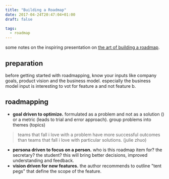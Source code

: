 ```yaml
---
title: "Building a Roadmap"
date: 2017-04-24T20:47:04+01:00
draft: false

tags: 
  - roadmap
---
```


some notes on the inspiring presentation on [the art of building a roadmap](https://www.youtube.com/watch?v=rlxcdzbqslm).

## preparation

before getting started with roadmapping, know your inputs like company goals, product vision and the business model. especially the business model input is interesting to vot for feature a and not feature b.

## roadmapping

*   **goal driven to optimize.** formulated as a problem and not as a solution () or a metric (leads to trial and error approach). group problems into themes (topics)

> teams that fall i love with a problem have more successful outcomes than teams that fall i love with particular solutions. (julie zhuo)

*   **persona driven to focus on a person.** who is this roadmap item for? the secretary? the student? this will bring better decisions, improved understanding and feedback.
*   **vision driven for new features.** the author recommends to outline "tent pegs" that define the scope of the feature.
